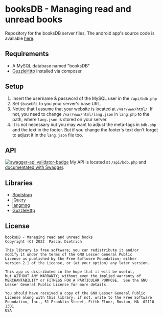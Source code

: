 # booksDB - Managing read and unread books
Repository for the booksDB server files. The android app's source code is available [here](https://github.com/Cameo007/booksDB-app/).

## Requirements
- A MySQL database named "booksDB"
- [GuzzleHttp](https://github.com/guzzle/guzzle) installed via composer

## Setup
1. Insert the username & password of the MySQL user in the `/api/bdb.php`
2. Set `$baseURL` to you your server's base URL.
3. Notice that I assume that your website is located at `/var/www/html/`. If not, you need to change `/var/www/html/lang.json` in `lang.php` to the path, where `lang.json` is stored on your server.
4. It is not necessary but you may want to adjust the meta-tags in `bdb.php` and the text in the footer. But if you change the footer's text don't forget to adjust it in the `lang.json` file too.

## API
[![swagger-api validator-badge](https://validator.swagger.io/validator?url=https://mint.jojojux.de/swagger/src/bdb.json)](https://mint.jojojux.de/swagger/src/bdb.json)
My API is located at `/api/bdb.php` and [documentated with Swagger](https://mint.jojojux.de/swagger).
## Libraries
- [Bootstrap](https://getbootstrap.com/)
- [jQuery](https://jquery.com/)
- [langmng](http://langmng.glitch.me/langmng.js)
- [GuzzleHttp](https://github.com/guzzle/guzzle)
  
## License
```
booksDB - Managing read and unread books
Copyright (C) 2022  Pascal Dietrich

This library is free software; you can redistribute it and/or
modify it under the terms of the GNU Lesser General Public
License as published by the Free Software Foundation; either
version 2.1 of the License, or (at your option) any later version.

This app is distributed in the hope that it will be useful,
but WITHOUT ANY WARRANTY; without even the implied warranty of
MERCHANTABILITY or FITNESS FOR A PARTICULAR PURPOSE.  See the GNU
Lesser General Public License for more details.

You should have received a copy of the GNU Lesser General Public
License along with this library; if not, write to the Free Software
Foundation, Inc., 51 Franklin Street, Fifth Floor, Boston, MA  02110-1301
USA
```
